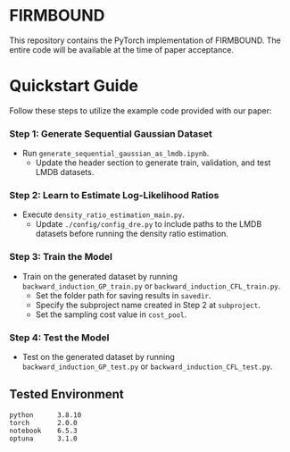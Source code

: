 # FIRMBOUND
This repository contains the PyTorch implementation of FIRMBOUND. The entire code will be available at the time of paper acceptance.

# Quickstart Guide

Follow these steps to utilize the example code provided with our paper:

### Step 1: Generate Sequential Gaussian Dataset
- Run `generate_sequential_gaussian_as_lmdb.ipynb`.
  - Update the header section to generate train, validation, and test LMDB datasets.

### Step 2: Learn to Estimate Log-Likelihood Ratios
- Execute `density_ratio_estimation_main.py`.
  - Update `./config/config_dre.py` to include paths to the LMDB datasets before running the density ratio estimation.

### Step 3: Train the Model
- Train on the generated dataset by running `backward_induction_GP_train.py` or `backward_induction_CFL_train.py`.
  - Set the folder path for saving results in `savedir`.
  - Specify the subproject name created in Step 2 at `subproject`.
  - Set the sampling cost value in `cost_pool`.

### Step 4: Test the Model
- Test on the generated dataset by running `backward_induction_GP_test.py` or `backward_induction_CFL_test.py`.

## Tested Environment
```
python      3.8.10
torch       2.0.0
notebook    6.5.3
optuna      3.1.0
```

